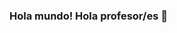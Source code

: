 ### Hola mundo! Hola profesor/es 👋

<!--
Acá pude abrir mi repositorio para subir el proyecto del curso de desarrollo front-end.
El proyecto aún se encuentra en proceso, ya que no tuve mucho tiempo de trabajar en él.
Si existe la posibilidad de extender un poco el tiempo para que pueda desarrollarlo 
utilizando todos los recursos que adquirí durante el curso, sería un golazo! Digo esto porque se que la cursada
termina mañana (8 de Marzo). Hasta ahora realicé un html al que le agregué la información necesaria para un cv 
y un css, el cual estoy construyendo de a poco. Me faltaría lo que es la parte de comportamiento. Espero que se me permita poder seguir trabajando en él
sin nada mas que agregar, le/s mando un saludo!
-->
